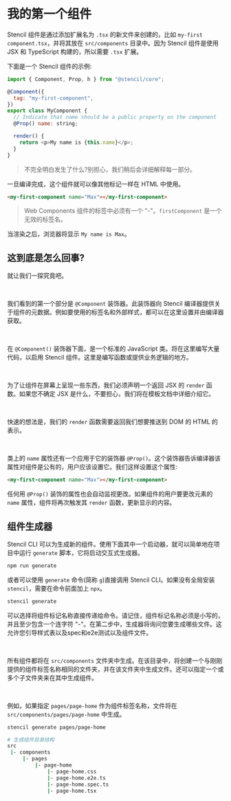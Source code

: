 # 我的第一个组件

Stencil 组件是通过添加扩展名为 `.tsx` 的新文件来创建的，比如 `my-first component.tsx`，并将其放在 `src/components` 目录中。因为 Stencil 组件是使用 JSX 和 TypeScript 构建的，所以需要 `.tsx` 扩展。

下面是一个 Stencil 组件的示例:

```js
import { Component, Prop, h } from "@stencil/core";

@Component({
  tag: "my-first-component",
})
export class MyComponent {
  // Indicate that name should be a public property on the component
  @Prop() name: string;

  render() {
    return <p>My name is {this.name}</p>;
  }
}
```

> 不完全明白发生了什么?别担心，我们稍后会详细解释每一部分。

一旦编译完成，这个组件就可以像其他标记一样在 HTML 中使用。

```html
<my-first-component name="Max"></my-first-component>
```

> Web Components 组件的标签中必须有一个 "-"。```firstComponent``` 是一个无效的标签名。

当渲染之后，浏览器将显示 ```My name is Max```。

## 这到底是怎么回事?

就让我们一探究竟吧。

<br/>

我们看到的第一个部分是 ```@Component``` 装饰器。此装饰器向 Stencil 编译器提供关于组件的元数据。例如要使用的标签名和外部样式，都可以在这里设置并由编译器获取。

<br/>

在 ```@Component()``` 装饰器下面，是一个标准的 JavaScript 类。将在这里编写大量代码，以启用 Stencil 组件。这里是编写函数或提供业务逻辑的地方。

<br/>

为了让组件在屏幕上呈现一些东西，我们必须声明一个返回 JSX 的 ```render``` 函数。如果您不确定 JSX 是什么，不要担心，我们将在模板文档中详细介绍它。

<br/>

快速的想法是，我们的 ```render``` 函数需要返回我们想要推送到 DOM 的 HTML 的表示。

<br/>

类上的 ```name``` 属性还有一个应用于它的装饰器 ```@Prop()```。这个装饰器告诉编译器该属性对组件是公有的，用户应该设置它。我们这样设置这个属性:

```html
<my-first-component name="Max"></my-first-component>
```

任何用 ```@Prop()``` 装饰的属性也会自动监视更改。如果组件的用户要更改元素的 ```name``` 属性，组件将再次触发其 ```render``` 函数，更新显示的内容。

## 组件生成器

Stencil CLI 可以为生成新的组件。使用下面其中一个启动器，就可以简单地在项目中运行 ```generate``` 脚本，它将启动交互式生成器。

```bash
npm run generate
```

或者可以使用 ```generate``` 命令(简称 ```g```)直接调用 Stencil CLI。如果没有全局安装 ```stencil```，需要在命令前面加上 ```npx```。

```bash
stencil generate
```

可以选择将组件标记名称直接传递给命令。请记住，组件标记名称必须是小写的，并且至少包含一个连字符 "-"。在第二步中，生成器将询问您要生成哪些文件。这允许您引导样式表以及spec和e2e测试以及组件文件。

<br/>

所有组件都将在 ```src/components``` 文件夹中生成。在该目录中，将创建一个与刚刚提供的组件标签名称相同的文件夹，并在该文件夹中生成文件。还可以指定一个或多个子文件夹来在其中生成组件。

<br/>

例如，如果指定 ```pages/page-home``` 作为组件标签名称，文件将在 ```src/components/pages/page-home``` 中生成。

```bash
stencil generate pages/page-home

# 生成组件目录结构
src
 |- components
     |- pages
         |- page-home
             |- page-home.css
             |- page-home.e2e.ts
             |- page-home.spec.ts
             |- page-home.tsx
```
